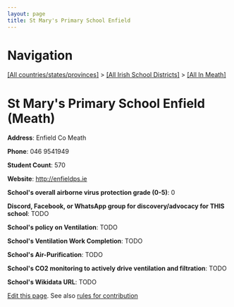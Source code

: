 ```yaml
---
layout: page
title: St Mary's Primary School Enfield
---
```

# Navigation

[[All countries/states/provinces]](../../..) > [[All Irish School Districts]](../..) > [[All In Meath]](..)

# St Mary's Primary School Enfield (Meath)

**Address**: Enfield Co Meath

**Phone**: 046 9541949

**Student Count**: 570

**Website**: <http://enfieldps.ie>

**School's overall airborne virus protection grade (0-5)**: 0

**Discord, Facebook, or WhatsApp group for discovery/advocacy for THIS school**: TODO

**School's policy on Ventilation**: TODO

**School's Ventilation Work Completion**: TODO

**School's Air-Purification**: TODO

**School's CO2 monitoring to actively drive ventilation and filtration**: TODO

**School's Wikidata URL**: TODO


[Edit this page](https://github.com/ventilate-schools/Ireland/edit/main/./Meath/St_Mary's_Primary_School_Enfield.md). See also [rules for contribution](../../../contribution-rules/)